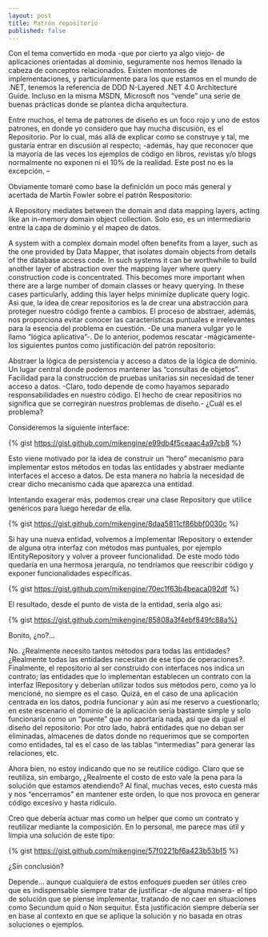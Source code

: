 ```yaml
---
layout: post
title: Patrón repositorio
published: false
---
```


Con el tema convertido en moda -que por cierto ya algo viejo- de aplicaciones orientadas al dominio, seguramente nos hemos llenado la cabeza de conceptos relacionados. Existen montones de implementaciones, y particularmente para los que estamos en el mundo de .NET, tenemos la referencia de DDD N-Layered .NET 4.0 Architecture Guide. Incluso en la misma MSDN, Microsoft nos “vende” una serie de buenas prácticas donde se plantea dicha arquitectura.

Entre muchos, el tema de patrones de diseño es un foco rojo y uno de estos patrones, en donde yo considero que hay mucha discusión, es el Repositorio. Por lo cual, más allá de explicar como se construye y tal, me gustaría entrar en discusión al respecto; -además, hay que reconocer que la mayoría de las veces los ejemplos de código en libros, revistas y/o blogs normalmente no exponen ni el 10% de la realidad. Este post no es la excepción. –

Obviamente tomaré como base la definición un poco más general y acertada de Martin Fowler sobre el patrón Respositorio:

A Repository mediates between the domain and data mapping layers, acting like an in-memory domain object collection.
Solo eso, es un intermediario entre la capa de dominio y el mapeo de datos.

A system with a complex domain model often benefits from a layer, such as the one provided by Data Mapper, that isolates domain objects from details of the database access code. In such systems it can be worthwhile to build another layer of abstraction over the mapping layer where query construction code is concentrated. This becomes more important when there are a large number of domain classes or heavy querying. In these cases particularly, adding this layer helps minimize duplicate query logic.
Asi que, la idea de crear repositorios es la de crear una abstracción para proteger nuestro código frente a cambios. El proceso de abstraer, además, nos proporciona evitar conocer las características puntuales e irrelevantes para la esencia del problema en cuestión. -De una manera vulgar yo le llamo “lógica aplicativa”-. De lo anterior, podemos rescatar -mágicamente- los siguientes puntos como justificación del patrón repositorio:

Abstraer la lógica de persistencia y acceso a datos de la lógica de dominio.
Un lugar central donde podemos mantener las “consultas de objetos”.
Facilidad para la construcción de pruebas unitarias sin necesidad de tener acceso a datos. -Claro, todo depende de como hayamos separado responsabilidades en nuestro código. El hecho de crear repositirios no significa que se corregirán nuestros problemas de diseño.-
¿Cuál es el problema?

Consideremos la siguiente interface:

{% gist https://gist.github.com/mikengine/e99db4f5ceaac4a97cb8 %}

Esto viene motivado por la idea de construir un “hero” mecanismo para implementar estos métodos en todas las entidades y abstraer mediante interfaces el acceso a datos. De esta manera no habría la necesidad de crear dicho mecanismo cada que aparezca una entidad.

Intentando exagerar más, podemos crear una clase Repository que utilice genéricos para luego heredar de ella.

{% gist https://gist.github.com/mikengine/8daa5811cf86bbf0030c %}

Si hay una nueva entidad, volvemos a implementar IRepository o extender de alguna otra interfaz con métodos mas puntuales, por ejemplo IEntityRepository y volver a proveer funcionalidad. De este modo todo quedaría en una hermosa jerarquía, no tendríamos que reescribir código y exponer funcionalidades específicas.

{% gist https://gist.github.com/mikengine/70ec1f63b4beaca092df %}

El resultado, desde el punto de vista de la entidad, sería algo asi:

{% gist https://gist.github.com/mikengine/85808a3f4ebf849fc88a%}

Bonito, ¿no?…

No. ¿Realmente necesito tantos métodos para todas las entidades? ¿Realmente todas las entidades necesitan de ese tipo de operaciones?. Finalmente, el repositorio al ser construido con interfaces nos indica un contrato; las entidades que lo implementan establecen un contrato con la interfaz IRepository y deberían utilizar todos sus métodos pero, como ya lo mencioné, no siempre es el caso. Quizá, en el caso de una aplicación centrada en los datos, podría funcionar y aún así me reservo a cuestionarlo; en este escenario el dominio de la aplicación sería bastante simple y solo funcionaría como un “puente” que no aportaría nada, así que da igual el diseño del repositorio. Por otro lado, habrá entidades que no deban ser eliminadas, almacenes de datos donde no requerimos que se comporten como entidades, tal es el caso de las tablas “intermedias” para generar las relaciones, etc.

Ahora bien, no estoy indicando que no se reutilice código. Claro que se reutiliza, sin embargo, ¿Realmente el costo de esto vale la pena para la solución que estamos atendiendo? Al final, muchas veces, esto cuesta más y nos “encerramos” en mantener este orden, lo que nos provoca en generar código excesivo y hasta ridículo.

Creo que debería actuar mas como un helper que como un contrato y reutilizar mediante la composición. En lo personal, me parece mas útil y limpia una solución de este tipo:

{% gist https://gist.github.com/mikengine/57f0221bf6a423b53b15 %}

¿Sin conclusión?

Depende… aunque cualquiera de estos enfoques pueden ser útiles creo que es indispensable siempre tratar de justificar -de alguna manera- el tipo de solución que se piense implementar, tratando de no caer en situaciones como Secundum quid o Non sequitur. Esta justificación siempre debería ser en base al contexto en que se aplique la solución y no basada en otras soluciones o ejemplos.
